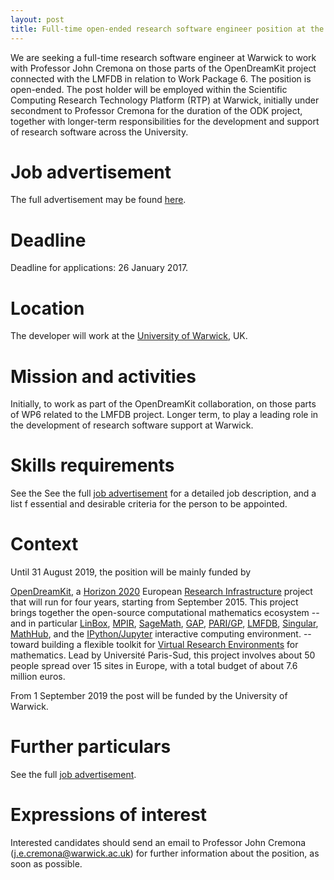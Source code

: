 ```yaml
---
layout: post
title: Full-time open-ended research software engineer position at the University of Warwick.
---
```


We are seeking a full-time research software engineer at Warwick to
work with Professor John Cremona on those parts of the OpenDreamKit
project connected with the LMFDB in relation to Work Package 6.  The
position is open-ended.  The post holder will be employed within the
Scientific Computing Research Technology Platform (RTP) at Warwick,
initially under secondment to Professor Cremona for the duration of
the ODK project, together with longer-term responsibilities for the
development and support of research software across the University.

# Job advertisement

The full advertisement may be found [here](https://atsv7.wcn.co.uk/search_engine/jobs.cgi?owner=5062452&ownertype=fair&jcode=1625541&vt_template=1457&adminview=1).

# Deadline

Deadline for applications: 26 January 2017.

# Location

The developer will work at the [University of Warwick](http://www2.warwick.ac.uk/), UK.

# Mission and activities

Initially, to work as part of the OpenDreamKit collaboration, on those
parts of WP6 related to the LMFDB project.  Longer term, to play a
leading role in the development of research software support at
Warwick.

# Skills requirements

See the See the full [job
advertisement](https://atsv7.wcn.co.uk/search_engine/jobs.cgi?owner=5062452&ownertype=fair&jcode=1625541&vt_template=1457&adminview=1)
for a detailed job description, and a list f essential and desirable
criteria for the person to be appointed.

# Context

Until 31 August 2019, the position will be mainly funded by

[OpenDreamKit](http://opendreamkit.org), a
[Horizon 2020](https://ec.europa.eu/programmes/horizon2020/)
European [Research Infrastructure](https://ec.europa.eu/programmes/horizon2020/en/h2020-section/european-research-infrastructures-including-e-infrastructures)
project that will run for four years, starting from September
2015. This project brings together the open-source computational
mathematics ecosystem -- and in particular
[LinBox](http://linalg.org/),
[MPIR](http://mpir.org),
[SageMath](http://sagemath.org/),
[GAP](http://www.gap-system.org/),
[PARI/GP](http://pari.math.u-bordeaux.fr/),
[LMFDB](http://lmfdb.org/),
[Singular](http://www.singular.uni-kl.de/),
[MathHub](https://mathhub.info/),
and the
[IPython/Jupyter](http://jupyter.org/) interactive computing
environment.
-- toward building a
flexible toolkit for
[Virtual Research Environments](http://www.2020-horizon.com/e-Infrastructures-for-virtual-research-environments-%28VRE%29-i1490.html)
for mathematics. Lead by Université Paris-Sud, this project involves
about 50 people spread over 15 sites in Europe, with a total budget of
about 7.6 million euros.

From 1 September 2019 the post will be funded by the University of Warwick.

# Further particulars

See the full [job
advertisement](https://atsv7.wcn.co.uk/search_engine/jobs.cgi?owner=5062452&ownertype=fair&jcode=1625541&vt_template=1457&adminview=1).

# Expressions of interest

Interested candidates should send an email to Professor John Cremona
(j.e.cremona@warwick.ac.uk) for further information about the
position, as soon as possible.
